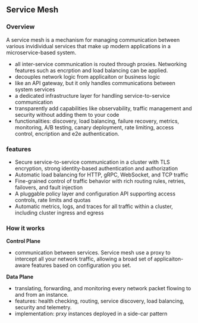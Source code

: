 ## Service Mesh

### Overview

A service mesh is a mechanism for managing communication between various invidividual services that make up modern applications in a microservice-based system.
- all inter-service communication is routed through proxies. Networking features such as encrption and load balancing can be applied. 
- decouples network logic from applicaiton or business logic
- like an API gateway, but it only handles communications between system services
- a dedicated infrastructure layer for handling service-to-service communication
- transparently add capabilities like observability, traffic management and security without adding them to your code
- functionalities: discovery, load balancing, failure recovery, metrics, monitoring, A/B testing, canary deployment, rate limiting, access control, encription and e2e authentication. 

### features
- Secure service-to-service communication in a cluster with TLS encryption, strong identity-based authentication and authorization
- Automatic load balancing for HTTP, gRPC, WebSocket, and TCP traffic
- Fine-grained control of traffic behavior with rich routing rules, retries, failovers, and fault injection
- A pluggable policy layer and configuration API supporting access controls, rate limits and quotas
- Automatic metrics, logs, and traces for all traffic within a cluster, including cluster ingress and egress

### How it works
**Control Plane**
- communication between services. Service mesh use a proxy to intercept all your network traffic, allowing a broad set of applicaiton-aware features based on configuration you set. 

**Data Plane**
- translating, forwarding, and monitoring every network packet flowing to and from an instance. 
- features: health checking, routing, service discovery, load balancing, security and telemetry. 
- implementation: prxy instances deployed in a side-car pattern
